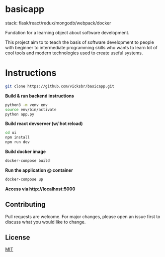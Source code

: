 # basicapp

stack: flask/react/redux/mongodb/webpack/docker

Fundation for a learning object about software development.

This project aim to to teach the basis of software development to people with beginner to intermediate programming skills who wants to learn lot of cool tools and modern technologies used to create useful systems. 

# Instructions

```bash
git clone https://github.com/vicksbr/basicapp.git
```

**Build & run backend instructions**
```bash
python3 -m venv env
source env/bin/activate
python app.py
```

**Build react devserver (w/ hot reload)**
```bash
cd ui
npm install
npm run dev
```
**Build docker image**
```bash
docker-compose build
```
**Run the application @ container**

```bash
docker-compose up
```
**Access via http://localhost:5000**

## Contributing
Pull requests are welcome. For major changes, please open an issue first to discuss what you would like to change.

## License
[MIT](https://choosealicense.com/licenses/mit/)

